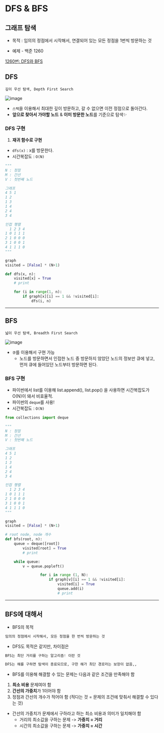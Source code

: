 # DFS & BFS

## 그래프 탐색

- 목적 : 임의의 정점에서 시작해서, 연결되어 있는 모든 정점을 1번씩 방문하는 것

- 예제 - 백준 1260

[1260번: DFS와 BFS](https://www.acmicpc.net/problem/1260)

## DFS

```
깊이 우선 탐색, Depth First Search
```

![image](https://user-images.githubusercontent.com/85485290/204121369-7b7660fc-5521-473e-a953-443e61f43bfb.png)


- `스택`을 이용해서 최대한 깊이 방문하고, 갈 수 없으면 이전 정점으로 돌아간다.
- **앞으로 찾아서 가야할 노드** & **이미 방문한 노드**를 기준으로 탐색✨

### DFS 구현

1. **재귀 함수로 구현**
- `dfs(x)` : x를 방문한다.
- 시간복잡도 : `O(N)`

```python
"""
N : 정점
M : 간선
V : 첫번째 노드

그래프
4 5 1
1 2
1 3
1 4
2 4
3 4

인접 행렬
  1 2 3 4 
1 0 1 1 1
2 1 0 0 0
3 1 0 0 1
4 1 1 1 0
"""

graph
visited = [False] * (N+1)

def dfs(x, n):
	visited[x] = True
	# print

	for (i in range(1, n): 
		if graph[x][i] == 1 && !visited[i]:
			dfs(i, n)

```

---

## BFS

```
넓이 우선 탐색, Breadth First Search
```

![image](https://user-images.githubusercontent.com/85485290/204121376-889f0d86-9da9-4db0-8d27-1f31995fecf1.png)

- `큐`를 이용해서 구현 가능
    - 노드를 방문하면서 인접한 노드 중 방문하지 않았던 노드의 정보만 큐에 넣고, 먼저 큐에 들어있던 노드부터 방문하면 된다.
    

### BFS 구현

- 파이썬에서 list를 이용해 list.append(), list.pop() 을 사용하면 시간복잡도가 O(N)이 돼서 비효율적.
- 파이썬의 `deque`를 사용!
- 시간복잡도 :  `O(N)`

```python
from collections import deque

"""
N : 정점
M : 간선
V : 첫번째 노드

그래프
4 5 1
1 2
1 3
1 4
2 4
3 4

인접 행렬
  1 2 3 4 
1 0 1 1 1
2 1 0 0 0
3 1 0 0 1
4 1 1 1 0
"""

graph
visited = [False] * (N+1)

# root node, node 개수
def bfs(root, n):
    queue = deque([root])
		visited[root] = True
		# print

    while queue:
        v = queue.popleft()

				for i in range (1, N):
					if graph[v][i] == 1 && !visited[i]:
						visited[i] = True
						queue.add(i)
						# print
```

---

## BFS에 대해서

- BFS의 목적

```python
임의의 정점에서 시작해서, 모든 정점을 한 번씩 방문하는 것
```

- DFS도 목적은 같지만, 차이점은

```python
BFS는 최단 거리를 구하는 알고리즘! 이란 것

DFS는 해를 구하면 탐색이 종료되므로, 구한 해가 최단 경로라는 보장이 없음,,
```

- BFS를 이용해 해결할 수 있는 문제는 다음과 같은 조건을 만족해야 함
1. **최소 비용** 문제여야 함 
2. **간선의 가중치**가 1이어야 함
3. 정점과 간선의 개수가 적어야 함 (적다는 것 = 문제의 조건에 맞춰서 해결할 수 있다는 것)
- 간선의 가중치가 문제에서 구하라고 하는 최소 비용과 의미가 일치해야 함
    - 거리의 최소값을 구하는 문제 -> **가중치 = 거리**
    - 시간의 최소값을 구하는 문제 -> **가중치 = 시간**
